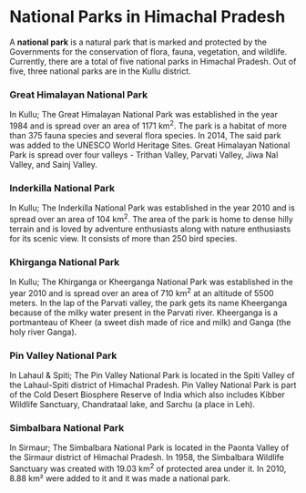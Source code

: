 # National Parks in Himachal Pradesh

A **national park** is a natural park that is marked and protected by the Governments for the conservation of flora, fauna, vegetation, and wildlife.
Currently, there are a total of five national parks in Himachal Pradesh. Out of five, three national parks are in the Kullu district.

### Great Himalayan National Park

In Kullu; The Great Himalayan National Park was established in the year 1984 and is spread over an area of 1171 km<sup>2</sup>. The park is a habitat of more than 375 fauna species and several flora species. In 2014, The said park was added to the UNESCO World Heritage Sites. Great Himalayan National Park is spread over four valleys - Trithan Valley, Parvati Valley, Jiwa Nal Valley, and Sainj Valley.

### Inderkilla National Park

In Kullu; The Inderkilla National Park was established in the year 2010 and is spread over an area of 104 km<sup>2</sup>. The area of the park is home to dense hilly terrain and is loved by adventure enthusiasts along with nature enthusiasts for its scenic view. It consists of more than 250 bird species.

### Khirganga National Park

In Kullu; The Khirganga or Kheerganga National Park was established in the year 2010 and is spread over an area of 710 km<sup>2</sup> at an altitude of 5500 meters. In the lap of the Parvati valley, the park gets its name Kheerganga because of the milky water present in the Parvati river. Kheerganga is a portmanteau of Kheer (a sweet dish made of rice and milk) and Ganga (the holy river Ganga).

### Pin Valley National Park

In Lahaul & Spiti; The Pin Valley National Park is located in the Spiti Valley of the Lahaul-Spiti district of Himachal Pradesh. Pin Valley National Park is part of the Cold Desert Biosphere Reserve of India which also includes Kibber Wildlife Sanctuary, Chandrataal lake, and Sarchu (a place in Leh).

### Simbalbara National Park

In Sirmaur; The Simbalbara National Park is located in the Paonta Valley of the Sirmaur district of Himachal Pradesh. In 1958, the Simbalbara Wildlife Sanctuary was created with 19.03 km<sup>2</sup> of protected area under it. In 2010, 8.88 km² were added to it and it was made a national park.
